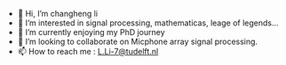 - 👋 Hi, I’m changheng li
- 👀 I’m interested in signal processing, mathematicas, leage of legends...
- 🌱 I’m currently enjoying my PhD journey
- 💞️ I’m looking to collaborate on Micphone array signal processing.
- 📫 How to reach me : L.Li-7@tudelft.nl

<!---
lch8/lch8 is a ✨ special ✨ repository because its `README.md` (this file) appears on your GitHub profile.
You can click the Preview link to take a look at your changes.
--->
